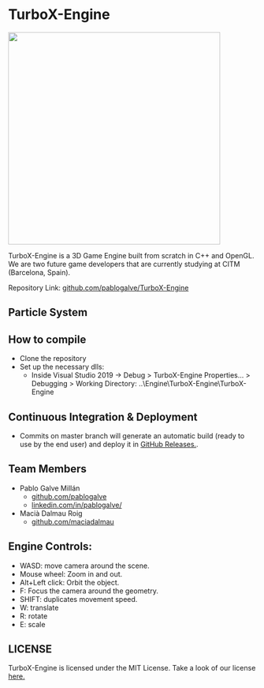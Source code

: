 # TurboX-Engine

<img src="https://user-images.githubusercontent.com/47743853/97490963-d326f580-1961-11eb-99c8-9dd1b0b7fdc0.png"  height="430"></img>

TurboX-Engine is a 3D Game Engine built from scratch in C++ and OpenGL. We are two future game developers that are currently studying at CITM (Barcelona, Spain).

Repository Link: [github.com/pablogalve/TurboX-Engine](https://github.com/pablogalve/TurboX-Engine)

## Particle System

## How to compile
- Clone the repository
- Set up the necessary dlls:
  - Inside Visual Studio 2019 -> Debug > TurboX-Engine Properties... > Debugging > Working Directory: ..\Engine\TurboX-Engine\TurboX-Engine

## Continuous Integration & Deployment
- Commits on master branch will generate an automatic build (ready to use by the end user) and deploy it in [GitHub Releases.](https://github.com/pablogalve/TurboX-Engine/releases).

## Team Members
- Pablo Galve Millán 
  - [github.com/pablogalve](https://github.com/pablogalve)
  - [linkedin.com/in/pablogalve/](https://www.linkedin.com/in/pablogalve/)
- Macià Dalmau Roig 
  - [github.com/maciadalmau](https://github.com/maciadalmau)

## Engine Controls:
- WASD: move camera around the scene.
- Mouse wheel: Zoom in and out.
- Alt+Left click: Orbit the object.
- F: Focus the camera around the geometry.
- SHIFT: duplicates movement speed.
- W: translate
- R: rotate
- E: scale

## LICENSE
TurboX-Engine is licensed under the MIT License.
Take a look of our license [here.](https://github.com/pablogalve/TurboX-Engine/blob/master/LICENSE)